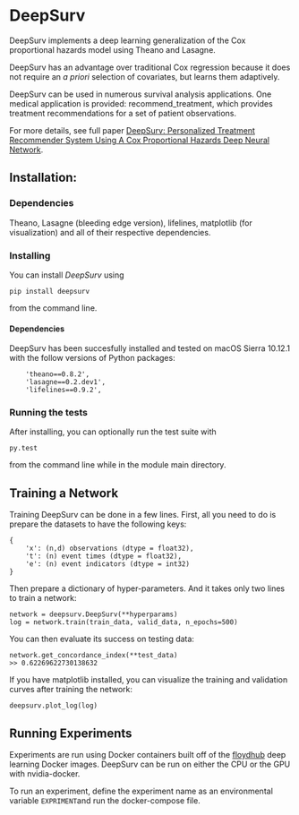 # DeepSurv

DeepSurv implements a deep learning generalization of the Cox proportional hazards model using Theano and Lasagne. 

DeepSurv has an advantage over traditional Cox regression because it does not require an *a priori* selection of covariates, but learns them adaptively. 

DeepSurv can be used in numerous survival analysis applications. One medical application is provided: recommend_treatment, which provides treatment recommendations for a set of patient observations. 

For more details, see full paper [DeepSurv: Personalized Treatment Recommender System Using A Cox Proportional Hazards Deep Neural Network](http://arxiv.org/abs/1606.00931).

## Installation:

### Dependencies

Theano, Lasagne (bleeding edge version), lifelines, matplotlib (for visualization) and all of their respective dependencies. 

### Installing

You can install *DeepSurv* using

	pip install deepsurv

from the command line.

#### Dependencies

DeepSurv has been succesfully installed and tested on macOS Sierra 10.12.1 with the follow versions of Python packages:

        'theano==0.8.2',
        'lasagne==0.2.dev1',
        'lifelines==0.9.2',

### Running the tests

After installing, you can optionally run the test suite with

	py.test

from the command line while in the module main directory.

## Training a Network

Training DeepSurv can be done in a few lines. 
First, all you need to do is prepare the datasets to have the following keys:

	{ 
		'x': (n,d) observations (dtype = float32), 
	 	't': (n) event times (dtype = float32),
	 	'e': (n) event indicators (dtype = int32)
	}

Then prepare a dictionary of hyper-parameters. And it takes only two lines to train a network:

	network = deepsurv.DeepSurv(**hyperparams)
	log = network.train(train_data, valid_data, n_epochs=500)

You can then evaluate its success on testing data:

	network.get_concordance_index(**test_data)
	>> 0.62269622730138632

If you have matplotlib installed, you can visualize the training and validation curves after training the network:

	deepsurv.plot_log(log)

## Running Experiments

Experiments are run using Docker containers built off of the [floydhub](https://github.com/floydhub/dl-docker) deep learning Docker images. DeepSurv can be run on either the CPU or the GPU with nvidia-docker. 

To run an experiment, define the experiment name as an environmental variable `EXPRIMENT`and run the docker-compose file. 	
	
